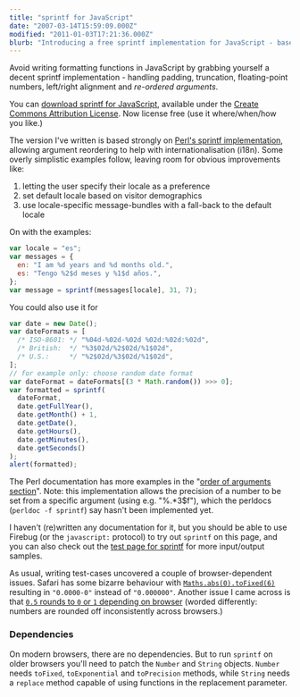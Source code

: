 ```yaml
---
title: "sprintf for JavaScript"
date: "2007-03-14T15:59:09.000Z"
modified: "2011-01-03T17:21:36.000Z"
blurb: "Introducing a free sprintf implementation for JavaScript - based on Perl syntax"
---
```


Avoid writing formatting functions in JavaScript by grabbing yourself a decent sprintf implementation - handling padding, truncation, floating-point numbers, left/right alignment and _re-ordered arguments_.

You can [download sprintf for JavaScript](https://hexmen.com/js/sprintf.js), available under the [Create Commons Attribution License](https://creativecommons.org/licenses/by/2.5/). Now license free (use it where/when/how you like.)

The version I've written is based strongly on [Perl's sprintf implementation](https://perldoc.perl.org/functions/sprintf), allowing argument reordering to help with internationalisation (i18n). Some overly simplistic examples follow, leaving room for obvious improvements like:

1.  letting the user specify their locale as a preference
2.  set default locale based on visitor demographics
3.  use locale-specific message-bundles with a fall-back to the default locale

On with the examples:

```js
var locale = "es";
var messages = {
  en: "I am %d years and %d months old.",
  es: "Tengo %2$d meses y %1$d años.",
};
var message = sprintf(messages[locale], 31, 7);
```

You could also use it for

```js
var date = new Date();
var dateFormats = [
  /* ISO-8601: */ "%04d-%02d-%02d %02d:%02d:%02d",
  /* British:  */ "%3$02d/%2$02d/%1$02d",
  /* U.S.:     */ "%2$02d/%3$02d/%1$02d",
];
// for example only: choose random date format
var dateFormat = dateFormats[(3 * Math.random()) >>> 0];
var formatted = sprintf(
  dateFormat,
  date.getFullYear(),
  date.getMonth() + 1,
  date.getDate(),
  date.getHours(),
  date.getMinutes(),
  date.getSeconds()
);
alert(formatted);
```

The Perl documentation has more examples in the "[order of arguments section](https://perldoc.perl.org/functions/sprintf#order-of-arguments)". Note: this implementation allows the precision of a number to be set from a specific argument (using e.g. "%.\*3\$f"), which the perldocs (`perldoc -f sprintf`) say hasn't been implemented yet.

I haven't (re)written any documentation for it, but you should be able to use Firebug (or the `javascript:` protocol) to try out `sprintf` on this page, and you can also check out the [test page for sprintf](https://hexmen.com/tests/sprintf.html) for more input/output samples.

As usual, writing test-cases uncovered a couple of browser-dependent issues. Safari has some bizarre behaviour with [`Maths.abs(0).toFixed(6)`](<javascript:alert(Math.abs(0).toFixed(6))>) resulting in `"0.0000-0"` instead of `"0.000000"`. Another issue I came across is that [`0.5` rounds to `0` or `1` depending on browser](<javascript:alert((0.5).toFixed())>) (worded differently: numbers are rounded off inconsistently across browsers.)

### Dependencies

On modern browsers, there are no dependencies. But to run `sprintf` on older browsers you'll need to patch the `Number` and `String` objects. `Number` needs `toFixed`, `toExponential` and `toPrecision` methods, while `String` needs a `replace` method capable of using functions in the replacement parameter.
